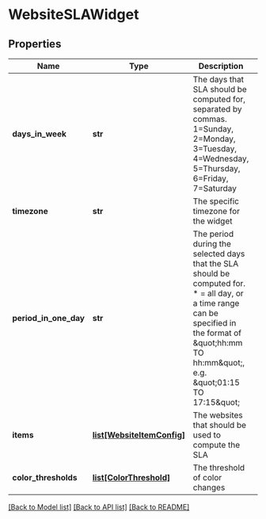 # WebsiteSLAWidget

## Properties
Name | Type | Description | Notes
------------ | ------------- | ------------- | -------------
**days_in_week** | **str** | The days that SLA should be computed for, separated by commas. 1&#x3D;Sunday, 2&#x3D;Monday, 3&#x3D;Tuesday, 4&#x3D;Wednesday, 5&#x3D;Thursday, 6&#x3D;Friday, 7&#x3D;Saturday | [optional] 
**timezone** | **str** | The specific timezone for the widget | [optional] 
**period_in_one_day** | **str** | The period during the selected days that the SLA should be computed for. * &#x3D; all day, or a time range can be specified in the format of \&quot;hh:mm TO hh:mm\&quot;, e.g. \&quot;01:15 TO 17:15\&quot; | [optional] 
**items** | [**list[WebsiteItemConfig]**](WebsiteItemConfig.md) | The websites that should be used to compute the SLA | 
**color_thresholds** | [**list[ColorThreshold]**](ColorThreshold.md) | The threshold of color changes | [optional] 

[[Back to Model list]](../README.md#documentation-for-models) [[Back to API list]](../README.md#documentation-for-api-endpoints) [[Back to README]](../README.md)

